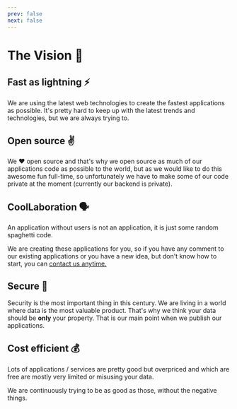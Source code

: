 ```yaml
---
prev: false
next: false
---
```

# The Vision 🚀

## Fast as lightning ⚡

We are using the latest web technologies to create the fastest applications as possible. It's pretty hard to keep up with the latest trends and technologies, but we are always trying to.

## Open source ✌️

We ❤️️ open source and that's why we open source as much of our applications code as possible to the world, but as we would like to do this awesome fun full-time, so unfortunately we have to make some of our code private at the moment (currently our backend is private).

## CoolLaboration 🗣 

An application without users is not an application, it is just some random spaghetti code. 

We are creating these applications for <span class="bg-coollabs text-white px-1">you</span>, so if you have any comment to our existing applications or you have a new idea, but don't know how to start, you can <a href="/contact/" class="text-coollabs-dark hover:text-green-600 underline">contact us anytime.</a>

## Secure 🔐 

Security is the most important thing in this century. We are living in a world where data is the most valuable product. That's why we think your data should be **only** your property. That is our main point when we publish our applications.

## Cost efficient 💰 

Lots of applications / services are pretty good but overpriced and which are free are mostly very limited or misusing your data.

We are continuously trying to be as good as those, without the negative things.
